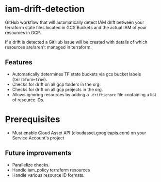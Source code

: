 # iam-drift-detection

GitHub workflow that will automatically detect IAM drift between your terraform
state files located in GCS Buckets and the actual IAM of your resources in GCP.

If a drift is detected a GitHub Issue will be created with details of which
resources are/aren't managed in terraform.

## Features

* Automatically determines TF state buckets via gcs bucket labels (`terraform=true`).
* Checks for drift on all gcp folders in the org.
* Checks for drift on all gcp projects in the org.
* Allows ignoring resources by adding a `.driftignore` file containing a list of resource IDs.

# Prerequisites

* Must enable Cloud Asset API (cloudasset.googleapis.com) on your Service Account's project

## Future improvements

* Parallelize checks.
* Handle iam_policy terraform resources
* Handle various resource ID formats.
